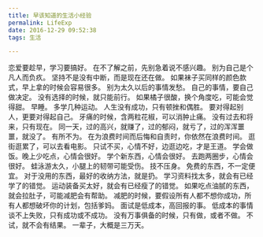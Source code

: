 ```yaml
---
title: 早该知道的生活小经验
permalink: LifeExp
date: 2016-12-29 09:52:38
tags: 生活

---
```



恋爱要趁早，学习要搞好。
在不了解之前，先别急着说不感兴趣。
别为自己是个凡人而负疚。
坚持不是没有中断，而是现在还在做。
如果袜子买同样的颜色款式，早上拿的时候会容易很多。
别为太久以后的事情发愁。
自己的事情，要自己做决定。
没有选择的时候，就只能前行。
如果橘子很酸，换个角度吃，可能会觉得甜。
早睡。
多学几种运动。
人生没有成功，只有顿挫和偶胜。
要对得起别人，更要对得起自己。
牙痛的时候，含两粒花椒，可以消肿止痛。
没有过去和将来，只有现在。
同一天，过的高兴，就赚了，过的郁闷，就亏了，过的浑浑噩噩，就没了。
有所不为。
在为浪费时间而后悔和自责时，你依然在浪费时间。
逛街逛累了，可以去看电影。
只试不买，心情不好，边逛边吃，才是王道。
学会做饭。晚上少吃点，心情会很好。
学个新东西，心情会很好。
去跑两圈步，心情会很好。
蛙泳游太久，小腿上的韧带可能受伤。
技不压身。
免费的东西，不一定便宜。
对于没用的东西，最好的收纳方法，就是扔。
学习资料找太多，就会有已经学了的错觉。
运动装备买太好，就会有已经瘦了的错觉。
如果吃点油腻的东西，就会拉肚子，可能减肥会有帮助。
减肥的时候，要假设所有人都不想你成功，所有人都想破坏你的计划，包括爹妈。
面试是低成本，高回报的事。
低成本的事情谈不上失败，只有成功或不成功。
没有万事俱备的时候，只有做，或者不做。
不试，就不会有结果。
一辈子，大概是三万天。

